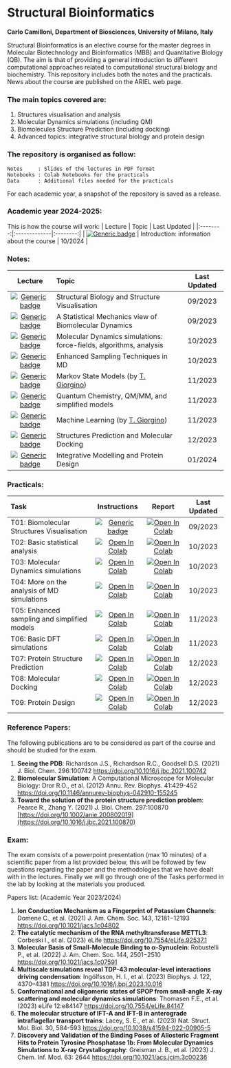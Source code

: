 # Structural Bioinformatics
**Carlo Camilloni, Department of Biosciences, University of Milano, Italy**

Structural Bioinformatics is an elective course for the master degrees in Molecular Biotechnology and Bioinformatics (MBB) and Quantitative Biology (QB). The aim is that of providing a general introduction to different computational approaches related to computational structural biology and biochemistry. This repository includes both the notes and the practicals. News about the course are published on the ARIEL web page.

### The main topics covered are:

1. Structures visualisation and analysis
2. Molecular Dynamics simulations (including QM)
3. Biomolecules Structure Prediction (including docking)
4. Advanced topics: integrative structural biology and protein design

### The repository is organised as follow:

    Notes     : Slides of the lectures in PDF format
    Notebooks : Colab Notebooks for the practicals
    Data      : Additional files needed for the practicals

For each academic year, a snapshot of the repository is saved as a release.

### Academic year 2024-2025:
This is how the course will work: 
| Lecture |  Topic | Last Updated |
|:--------:|:-------------|:--------:|
| [![Generic badge](https://img.shields.io/badge/0-PDF-<COLOR>.svg)](https://github.com/carlocamilloni/Structural-Bioinformatics/blob/main/Notes/00_Intro.pdf) | Introduction:  information about the course | 10/2024 |

### Notes:
| Lecture |  Topic | Last Updated |
|:--------:|:-------------|:--------:|
| [![Generic badge](https://img.shields.io/badge/1-PDF-<COLOR>.svg)](https://github.com/carlocamilloni/Structural-Bioinformatics/blob/main/Notes/01_StructuralBiology.pdf) | Structural Biology and Structure Visualisation | 09/2023 |
| [![Generic badge](https://img.shields.io/badge/2-PDF-<COLOR>.svg)](https://github.com/carlocamilloni/Structural-Bioinformatics/blob/main/Notes/02_StochasticMolecules.pdf) | A Statistical Mechanics view of Biomolecular Dynamics | 09/2023 |
| [![Generic badge](https://img.shields.io/badge/3-PDF-<COLOR>.svg)](https://github.com/carlocamilloni/Structural-Bioinformatics/blob/main/Notes/03_MolecularDynamics.pdf) | Molecular Dynamics simulations: force-fields, algorithms, analysis | 10/2023 |
| [![Generic badge](https://img.shields.io/badge/4-PDF-<COLOR>.svg)](https://github.com/carlocamilloni/Structural-Bioinformatics/blob/main/Notes/04_EnhancedMD.pdf) | Enhanced Sampling Techniques in MD | 10/2023 |
| [![Generic badge](https://img.shields.io/badge/5-PDF-<COLOR>.svg)](https://github.com/carlocamilloni/Structural-Bioinformatics/blob/main/Notes/05_MarkovSM.pdf) | Markov State Models (by [T. Giorgino](https://github.com/giorginolab)) | 11/2023 |
| [![Generic badge](https://img.shields.io/badge/6-PDF-<COLOR>.svg)](https://github.com/carlocamilloni/Structural-Bioinformatics/blob/main/Notes/06_QM_MM_more.pdf) | Quantum Chemistry, QM/MM, and simplified models | 11/2023 |
| [![Generic badge](https://img.shields.io/badge/7-PDF-<COLOR>.svg)](https://github.com/carlocamilloni/Structural-Bioinformatics/blob/main/Notes/07_MachineLearning.pdf) | Machine Learning (by [T. Giorgino](https://github.com/giorginolab)) | 11/2023 |
| [![Generic badge](https://img.shields.io/badge/8-PDF-<COLOR>.svg)](https://github.com/carlocamilloni/Structural-Bioinformatics/blob/main/Notes/08_StructurePredictionDocking.pdf) | Structures Prediction and Molecular Docking | 12/2023 |
| [![Generic badge](https://img.shields.io/badge/9-PDF-<COLOR>.svg)](https://github.com/carlocamilloni/Structural-Bioinformatics/blob/main/Notes/09_Integrative_design.pdf) | Integrative Modelling and Protein Design | 01/2024 |

### Practicals:

| Task | Instructions | Report | Last Updated |
|:--------|:-------------:|:-------------:|:------:|
| T01: Biomolecular Structures Visualisation | [![Generic badge](https://img.shields.io/badge/PDF-<COLOR>.svg)](https://github.com/carlocamilloni/Structural-Bioinformatics/blob/main/Notebooks/t01_VMD.pdf) | [![Open In Colab](https://colab.research.google.com/assets/colab-badge.svg)](https://colab.research.google.com/github/carlocamilloni/Structural-Bioinformatics/blob/main/Notebooks/report_1_vmd.ipynb) | 09/2023 |
| T02: Basic statistical analysis | [![Open In Colab](https://colab.research.google.com/assets/colab-badge.svg)](https://colab.research.google.com/github/carlocamilloni/Structural-Bioinformatics/blob/main/Notebooks/t02_intro_stat.ipynb) | [![Open In Colab](https://colab.research.google.com/assets/colab-badge.svg)](https://colab.research.google.com/github/carlocamilloni/Structural-Bioinformatics/blob/main/Notebooks/report_2_stat.ipynb) | 10/2023 |
| T03: Molecular Dynamics simulations | [![Open In Colab](https://colab.research.google.com/assets/colab-badge.svg)](https://colab.research.google.com/github/carlocamilloni/Structural-Bioinformatics/blob/main/Notebooks/t03_MD.ipynb) | [![Open In Colab](https://colab.research.google.com/assets/colab-badge.svg)](https://colab.research.google.com/github/carlocamilloni/Structural-Bioinformatics/blob/main/Notebooks/report_3_MD.ipynb) | 10/2023 |
| T04: More on the analysis of MD simulations | [![Open In Colab](https://colab.research.google.com/assets/colab-badge.svg)](https://colab.research.google.com/github/carlocamilloni/Structural-Bioinformatics/blob/main/Notebooks/t04_MDanalysis.ipynb) | [![Open In Colab](https://colab.research.google.com/assets/colab-badge.svg)](https://colab.research.google.com/github/carlocamilloni/Structural-Bioinformatics/blob/main/Notebooks/report_4_MDanalysis.ipynb) | 10/2023 |
| T05: Enhanced sampling and simplified models | [![Open In Colab](https://colab.research.google.com/assets/colab-badge.svg)](https://colab.research.google.com/github/carlocamilloni/Structural-Bioinformatics/blob/main/Notebooks/t05_MD_enhanced_martini.ipynb) | [![Open In Colab](https://colab.research.google.com/assets/colab-badge.svg)](https://colab.research.google.com/github/carlocamilloni/Structural-Bioinformatics/blob/main/Notebooks/report_5_MD_enhanced_martini.ipynb) | 11/2023 |
| T06: Basic DFT simulations | [![Open In Colab](https://colab.research.google.com/assets/colab-badge.svg)](https://colab.research.google.com/github/carlocamilloni/Structural-Bioinformatics/blob/main/Notebooks/t06_QM.ipynb) | [![Open In Colab](https://colab.research.google.com/assets/colab-badge.svg)](https://colab.research.google.com/github/carlocamilloni/Structural-Bioinformatics/blob/main/Notebooks/report_6_QM.ipynb) | 11/2023 |
| T07: Protein Structure Prediction | [![Open In Colab](https://colab.research.google.com/assets/colab-badge.svg)](https://colab.research.google.com/github/carlocamilloni/Structural-Bioinformatics/blob/main/Notebooks/t07_StructurePred.ipynb) | [![Open In Colab](https://colab.research.google.com/assets/colab-badge.svg)](https://colab.research.google.com/github/carlocamilloni/Structural-Bioinformatics/blob/main/Notebooks/report_7_StructurePred.ipynb) | 12/2023 |
| T08: Molecular Docking | [![Open In Colab](https://colab.research.google.com/assets/colab-badge.svg)](https://colab.research.google.com/github/carlocamilloni/Structural-Bioinformatics/blob/main/Notebooks/t08_docking.ipynb) | [![Open In Colab](https://colab.research.google.com/assets/colab-badge.svg)](https://colab.research.google.com/github/carlocamilloni/Structural-Bioinformatics/blob/main/Notebooks/report_8_docking.ipynb) | 12/2023 |
| T09: Protein Design | [![Open In Colab](https://colab.research.google.com/assets/colab-badge.svg)](https://colab.research.google.com/github/carlocamilloni/Structural-Bioinformatics/blob/main/Notebooks/t09_design.ipynb) | [![Open In Colab](https://colab.research.google.com/assets/colab-badge.svg)](https://colab.research.google.com/github/carlocamilloni/Structural-Bioinformatics/blob/main/Notebooks/report_9_design.ipynb) | 12/2023 |

### Reference Papers:
The following publications are to be considered as part of the course and should be studied for the exam.

1. **Seeing the PDB**: Richardson J.S., Richardson R.C., Goodsell D.S. (2021) J. Biol. Chem. 296:100742 https://doi.org/10.1016/j.jbc.2021.100742
2. **Biomolecular Simulation**: A Computational Microscope for Molecular Biology: Dror R.O., et al. (2012) Annu. Rev. Biophys. 41:429-452 https://doi.org/10.1146/annurev-biophys-042910-155245
3. **Toward the solution of the protein structure prediction problem**: Pearce R., Zhang Y. (2021) J. Biol. Chem. 297:100870 [https://doi.org/10.1002/anie.200802019](https://doi.org/10.1016/j.jbc.2021.100870)

### Exam:

The exam consists of a powerpoint presentation (max 10 minutes) of a scientific paper from a list provided below, this will be followed by few questions regarding the paper and the methodologies that we have dealt with in the lectures. Finally we will go through one of the Tasks performed in the lab by looking at the materials you produced.

Papers list: (Academic Year 2023/2024)
1. **Ion Conduction Mechanism as a Fingerprint of Potassium Channels**: Domene C., et al. (2021)  J. Am. Chem. Soc. 143, 12181−12193 https://doi.org/10.1021/jacs.1c04802
2. **The catalytic mechanism of the RNA methyltransferase METTL3**: Corbeski I., et al. (2023) eLife https://doi.org/10.7554/eLife.92537.1
3. **Molecular Basis of Small-Molecule Binding to α‐Synuclein**: Robustelli P., et al. (2022) J. Am. Chem. Soc. 144, 2501−2510 https://doi.org/10.1021/jacs.1c07591
4. **Multiscale simulations reveal TDP-43 molecular-level interactions driving condensation**: Ingólfsson, H. I., et al. (2023) Biophys. J. 122, 4370–4381 https://doi.org/10.1016/j.bpj.2023.10.016
5. **Conformational and oligomeric states of SPOP from small-angle X-ray scattering and molecular dynamics simulations**: Thomasen F.E., et al. (2023) eLife 12:e84147 https://doi.org/10.7554/eLife.84147
6. **The molecular structure of IFT-A and IFT-B in anterograde intraflagellar transport trains**: Lacey, S. E., et al. (2023) Nat. Struct. Mol. Biol. 30, 584-593 https://doi.org/10.1038/s41594-022-00905-5
7. **Discovery and Validation of the Binding Poses of Allosteric Fragment Hits to Protein Tyrosine Phosphatase 1b: From Molecular Dynamics Simulations to X-ray Crystallography**: Greisman J. B., et al. (2023) J. Chem. Inf. Mod. 63: 2644 https://doi.org/10.1021/acs.jcim.3c00236
  

